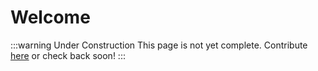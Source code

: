 # Welcome

:::warning Under Construction
This page is not yet complete. Contribute [here](https://github.com/creacher4/assetto-corsa-arc) or check back soon!
:::